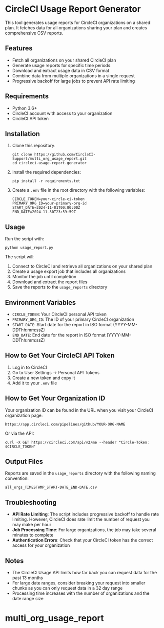 # CircleCI Usage Report Generator

This tool generates usage reports for CircleCI organizations on a shared plan. It fetches data for all organizations sharing your plan and creates comprehensive CSV reports.

## Features

- Fetch all organizations on your shared CircleCI plan
- Generate usage reports for specific time periods
- Download and extract usage data in CSV format
- Combine data from multiple organizations in a single request
- Progressive backoff for large jobs to prevent API rate limiting

## Requirements

- Python 3.6+
- CircleCI account with access to your organization
- CircleCI API token

## Installation

1. Clone this repository:
   ```
   git clone https://github.com/CircleCI-Support/multi_org_usage_report.git
   cd circleci-usage-report-generator
   ```

2. Install the required dependencies:
   ```
   pip install -r requirements.txt
   ```

3. Create a `.env` file in the root directory with the following variables:
   ```
   CIRCLE_TOKEN=your-circle-ci-token
   PRIMARY_ORG_ID=your-primary-org-id
   START_DATE=2024-11-01T00:00:00Z
   END_DATE=2024-11-30T23:59:59Z
   ```

## Usage

Run the script with:

```
python usage_report.py
```

The script will:
1. Connect to CircleCI and retrieve all organizations on your shared plan
2. Create a usage export job that includes all organizations
3. Monitor the job until completion
4. Download and extract the report files
5. Save the reports to the `usage_reports` directory

## Environment Variables

- `CIRCLE_TOKEN`: Your CircleCI personal API token
- `PRIMARY_ORG_ID`: The ID of your primary CircleCI organization
- `START_DATE`: Start date for the report in ISO format (YYYY-MM-DDThh:mm:ssZ)
- `END_DATE`: End date for the report in ISO format (YYYY-MM-DDThh:mm:ssZ)

## How to Get Your CircleCI API Token

1. Log in to CircleCI
2. Go to User Settings → Personal API Tokens
3. Create a new token and copy it
4. Add it to your `.env` file

## How to Get Your Organization ID

Your organization ID can be found in the URL when you visit your CircleCI organization page:
```
https://app.circleci.com/pipelines/github/YOUR-ORG-NAME
```

Or via the API:
```
curl -X GET https://circleci.com/api/v2/me --header "Circle-Token: $CIRCLE_TOKEN"
```

## Output Files

Reports are saved in the `usage_reports` directory with the following naming convention:
```
all_orgs_TIMESTAMP_START-DATE_END-DATE.csv
```

## Troubleshooting

- **API Rate Limiting**: The script includes progressive backoff to handle rate limiting. However, CircleCI does rate limit the number of request you may make per hour
- **Job Processing Time**: For large organizations, the job may take several minutes to complete
- **Authentication Errors**: Check that your CircleCI token has the correct access for your organization

## Notes

- The CircleCI Usage API limits how far back you can request data for the past 13 months
- For large date ranges, consider breaking your request into smaller chunks as you can only request data in a 32 day range
- Processing time increases with the number of organizations and the date range size

# multi_org_usage_report
